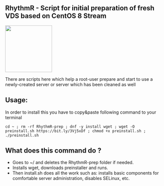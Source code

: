 ## RhythmR - Script for initial preparation of fresh VDS based on CentOS 8 Stream

<div id="header" align="left">
  <img src="https://cdn-icons-png.flaticon.com/512/6938/6938203.png" width="150"/>
</div>


 There are scripts here which help a root-user prepare and start to use
 a newly-created server or server which has been cleaned as well

## Usage:
In order to install this you have to copy&paste following command to your terminal

```
cd ~ ; rm -rf RhythmR-prep ; dnf -y install wget ; wget -O preinstall.sh https://bit.ly/3Vj5xDf ; chmod +x preinstall.sh ; ./preinstall.sh
```

## What does this command do ?
* Goes to ~/ and deletes the RhythmR-prep folder if needed.
* Installs wget, downloads preinstaller and runs.
* Then install.sh does all the work such as: installs basic components for comfortable server administration, disables SELinux, etc.
